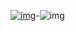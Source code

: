 [![img](https://img.shields.io/badge/license-Apache--2.0-brightgreen)]()-![img](https://img.shields.io/badge/vue-^2.6.11-ff69b4)

